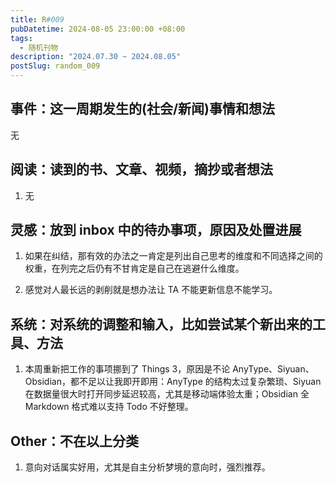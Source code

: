 ```yaml
---
title: R#009
pubDatetime: 2024-08-05 23:00:00 +08:00
tags:
  - 随机刊物
description: "2024.07.30 ~ 2024.08.05"
postSlug: random_009
---
```


## 事件：这一周期发生的(社会/新闻)事情和想法

无

## 阅读：读到的书、文章、视频，摘抄或者想法

1. 无

## 灵感：放到 inbox 中的待办事项，原因及处置进展

1. 如果在纠结，那有效的办法之一肯定是列出自己思考的维度和不同选择之间的权重，在列完之后仍有不甘肯定是自己在逃避什么维度。

2. 感觉对人最长远的剥削就是想办法让 TA 不能更新信息不能学习。

## 系统：对系统的调整和输入，比如尝试某个新出来的工具、方法

1. 本周重新把工作的事项挪到了 Things 3，原因是不论 AnyType、Siyuan、Obsidian，都不足以让我即开即用：AnyType 的结构太过复杂繁琐、Siyuan 在数据量很大时打开同步延迟较高，尤其是移动端体验太重；Obsidian 全 Markdown 格式难以支持 Todo 不好整理。

## Other：不在以上分类

1. 意向对话属实好用，尤其是自主分析梦境的意向时，强烈推荐。
